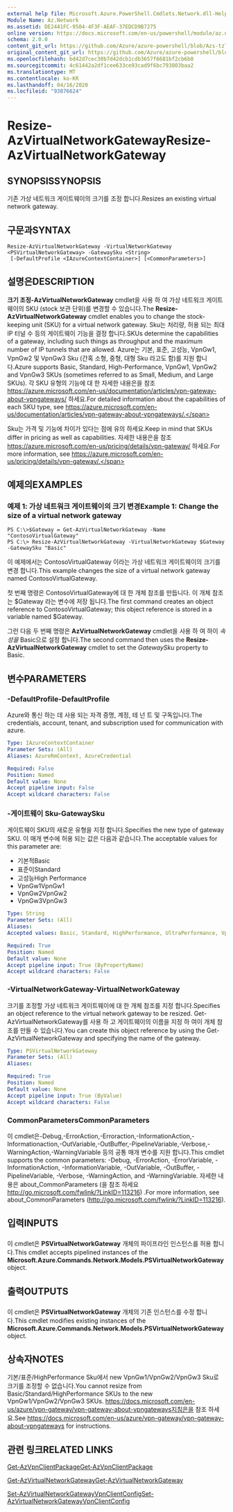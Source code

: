 ```yaml
---
external help file: Microsoft.Azure.PowerShell.Cmdlets.Network.dll-Help.xml
Module Name: Az.Network
ms.assetid: DE2441FC-9504-4F3F-AEAF-37EDCD9B7275
online version: https://docs.microsoft.com/en-us/powershell/module/az.network/resize-azvirtualnetworkgateway
schema: 2.0.0
content_git_url: https://github.com/Azure/azure-powershell/blob/Azs-tzl/src/Network/Network/help/Resize-AzVirtualNetworkGateway.md
original_content_git_url: https://github.com/Azure/azure-powershell/blob/Azs-tzl/src/Network/Network/help/Resize-AzVirtualNetworkGateway.md
ms.openlocfilehash: bd42d7cec30b7d42dcb1cdb3657f6681bf2cb6b0
ms.sourcegitcommit: 4c61442a2df1cee633ce93cad9f6bc793803baa2
ms.translationtype: MT
ms.contentlocale: ko-KR
ms.lasthandoff: 04/16/2020
ms.locfileid: "93876624"
---
```

# <span data-ttu-id="e1574-101">Resize-AzVirtualNetworkGateway</span><span class="sxs-lookup"><span data-stu-id="e1574-101">Resize-AzVirtualNetworkGateway</span></span>

## <span data-ttu-id="e1574-102">SYNOPSIS</span><span class="sxs-lookup"><span data-stu-id="e1574-102">SYNOPSIS</span></span>
<span data-ttu-id="e1574-103">기존 가상 네트워크 게이트웨이의 크기를 조정 합니다.</span><span class="sxs-lookup"><span data-stu-id="e1574-103">Resizes an existing virtual network gateway.</span></span>

## <span data-ttu-id="e1574-104">구문과</span><span class="sxs-lookup"><span data-stu-id="e1574-104">SYNTAX</span></span>

```
Resize-AzVirtualNetworkGateway -VirtualNetworkGateway <PSVirtualNetworkGateway> -GatewaySku <String>
 [-DefaultProfile <IAzureContextContainer>] [<CommonParameters>]
```

## <span data-ttu-id="e1574-105">설명은</span><span class="sxs-lookup"><span data-stu-id="e1574-105">DESCRIPTION</span></span>
<span data-ttu-id="e1574-106">**크기 조정-AzVirtualNetworkGateway** cmdlet을 사용 하 여 가상 네트워크 게이트웨이의 SKU (stock 보관 단위)를 변경할 수 있습니다.</span><span class="sxs-lookup"><span data-stu-id="e1574-106">The **Resize-AzVirtualNetworkGateway** cmdlet enables you to change the stock-keeping unit (SKU) for a virtual network gateway.</span></span>
<span data-ttu-id="e1574-107">Sku는 처리량, 허용 되는 최대 IP 터널 수 등의 게이트웨이 기능을 결정 합니다.</span><span class="sxs-lookup"><span data-stu-id="e1574-107">SKUs determine the capabilities of a gateway, including such things as throughput and the maximum number of IP tunnels that are allowed.</span></span>
<span data-ttu-id="e1574-108">Azure는 기본, 표준, 고성능, VpnGw1, VpnGw2 및 VpnGw3 Sku (간혹 소형, 중형, 대형 Sku 라고도 함)를 지원 합니다.</span><span class="sxs-lookup"><span data-stu-id="e1574-108">Azure supports Basic, Standard, High-Performance, VpnGw1, VpnGw2 and VpnGw3 SKUs (sometimes referred to as Small, Medium, and Large SKUs).</span></span>
<span data-ttu-id="e1574-109">각 SKU 유형의 기능에 대 한 자세한 내용은을 참조 https://azure.microsoft.com/en-us/documentation/articles/vpn-gateway-about-vpngateways/ 하세요.</span><span class="sxs-lookup"><span data-stu-id="e1574-109">For detailed information about the capabilities of each SKU type, see https://azure.microsoft.com/en-us/documentation/articles/vpn-gateway-about-vpngateways/.</span></span>

<span data-ttu-id="e1574-110">Sku는 가격 및 기능에 차이가 있다는 점에 유의 하세요.</span><span class="sxs-lookup"><span data-stu-id="e1574-110">Keep in mind that SKUs differ in pricing as well as capabilities.</span></span>
<span data-ttu-id="e1574-111">자세한 내용은을 참조 https://azure.microsoft.com/en-us/pricing/details/vpn-gateway/ 하세요.</span><span class="sxs-lookup"><span data-stu-id="e1574-111">For more information, see https://azure.microsoft.com/en-us/pricing/details/vpn-gateway/.</span></span>

## <span data-ttu-id="e1574-112">예제의</span><span class="sxs-lookup"><span data-stu-id="e1574-112">EXAMPLES</span></span>

### <span data-ttu-id="e1574-113">예제 1: 가상 네트워크 게이트웨이의 크기 변경</span><span class="sxs-lookup"><span data-stu-id="e1574-113">Example 1: Change the size of a virtual network gateway</span></span>
```
PS C:\>$Gateway = Get-AzVirtualNetworkGateway -Name "ContosoVirtualGateway"
PS C:\> Resize-AzVirtualNetworkGateway -VirtualNetworkGateway $Gateway -GatewaySku "Basic"
```

<span data-ttu-id="e1574-114">이 예제에서는 ContosoVirtualGateway 이라는 가상 네트워크 게이트웨이의 크기를 변경 합니다.</span><span class="sxs-lookup"><span data-stu-id="e1574-114">This example changes the size of a virtual network gateway named ContosoVirtualGateway.</span></span>

<span data-ttu-id="e1574-115">첫 번째 명령은 ContosoVirtualGateway에 대 한 개체 참조를 만듭니다. 이 개체 참조는 $Gateway 라는 변수에 저장 됩니다.</span><span class="sxs-lookup"><span data-stu-id="e1574-115">The first command creates an object reference to ContosoVirtualGateway; this object reference is stored in a variable named $Gateway.</span></span>

<span data-ttu-id="e1574-116">그런 다음 두 번째 명령은 **AzVirtualNetworkGateway** cmdlet을 사용 하 여 하이 *속성을* Basic으로 설정 합니다.</span><span class="sxs-lookup"><span data-stu-id="e1574-116">The second command then uses the **Resize-AzVirtualNetworkGateway** cmdlet to set the *GatewaySku* property to Basic.</span></span>

## <span data-ttu-id="e1574-117">변수</span><span class="sxs-lookup"><span data-stu-id="e1574-117">PARAMETERS</span></span>

### <span data-ttu-id="e1574-118">-DefaultProfile</span><span class="sxs-lookup"><span data-stu-id="e1574-118">-DefaultProfile</span></span>
<span data-ttu-id="e1574-119">Azure와 통신 하는 데 사용 되는 자격 증명, 계정, 테 넌 트 및 구독입니다.</span><span class="sxs-lookup"><span data-stu-id="e1574-119">The credentials, account, tenant, and subscription used for communication with azure.</span></span>

```yaml
Type: IAzureContextContainer
Parameter Sets: (All)
Aliases: AzureRmContext, AzureCredential

Required: False
Position: Named
Default value: None
Accept pipeline input: False
Accept wildcard characters: False
```

### <span data-ttu-id="e1574-120">-게이트웨이 Sku</span><span class="sxs-lookup"><span data-stu-id="e1574-120">-GatewaySku</span></span>
<span data-ttu-id="e1574-121">게이트웨이 SKU의 새로운 유형을 지정 합니다.</span><span class="sxs-lookup"><span data-stu-id="e1574-121">Specifies the new type of gateway SKU.</span></span>
<span data-ttu-id="e1574-122">이 매개 변수에 허용 되는 값은 다음과 같습니다.</span><span class="sxs-lookup"><span data-stu-id="e1574-122">The acceptable values for this parameter are:</span></span>

- <span data-ttu-id="e1574-123">기본적</span><span class="sxs-lookup"><span data-stu-id="e1574-123">Basic</span></span>
- <span data-ttu-id="e1574-124">표준이</span><span class="sxs-lookup"><span data-stu-id="e1574-124">Standard</span></span>
- <span data-ttu-id="e1574-125">고성능</span><span class="sxs-lookup"><span data-stu-id="e1574-125">High Performance</span></span>
- <span data-ttu-id="e1574-126">VpnGw1</span><span class="sxs-lookup"><span data-stu-id="e1574-126">VpnGw1</span></span>
- <span data-ttu-id="e1574-127">VpnGw2</span><span class="sxs-lookup"><span data-stu-id="e1574-127">VpnGw2</span></span>
- <span data-ttu-id="e1574-128">VpnGw3</span><span class="sxs-lookup"><span data-stu-id="e1574-128">VpnGw3</span></span>

```yaml
Type: String
Parameter Sets: (All)
Aliases: 
Accepted values: Basic, Standard, HighPerformance, UltraPerformance, VpnGw1, VpnGw2, VpnGw3

Required: True
Position: Named
Default value: None
Accept pipeline input: True (ByPropertyName)
Accept wildcard characters: False
```

### <span data-ttu-id="e1574-129">-VirtualNetworkGateway</span><span class="sxs-lookup"><span data-stu-id="e1574-129">-VirtualNetworkGateway</span></span>
<span data-ttu-id="e1574-130">크기를 조정할 가상 네트워크 게이트웨이에 대 한 개체 참조를 지정 합니다.</span><span class="sxs-lookup"><span data-stu-id="e1574-130">Specifies an object reference to the virtual network gateway to be resized.</span></span>
<span data-ttu-id="e1574-131">Get-AzVirtualNetworkGateway를 사용 하 고 게이트웨이의 이름을 지정 하 여이 개체 참조를 만들 수 있습니다.</span><span class="sxs-lookup"><span data-stu-id="e1574-131">You can create this object reference by using the Get-AzVirtualNetworkGateway and specifying the name of the gateway.</span></span>

```yaml
Type: PSVirtualNetworkGateway
Parameter Sets: (All)
Aliases: 

Required: True
Position: Named
Default value: None
Accept pipeline input: True (ByValue)
Accept wildcard characters: False
```

### <span data-ttu-id="e1574-132">CommonParameters</span><span class="sxs-lookup"><span data-stu-id="e1574-132">CommonParameters</span></span>
<span data-ttu-id="e1574-133">이 cmdlet은-Debug,-ErrorAction,-Erroraction,-InformationAction,-Informationaction,-OutVariable,-OutBuffer,-PipelineVariable,-Verbose,-WarningAction,-WarningVariable 등의 공통 매개 변수를 지원 합니다.</span><span class="sxs-lookup"><span data-stu-id="e1574-133">This cmdlet supports the common parameters: -Debug, -ErrorAction, -ErrorVariable, -InformationAction, -InformationVariable, -OutVariable, -OutBuffer, -PipelineVariable, -Verbose, -WarningAction, and -WarningVariable.</span></span> <span data-ttu-id="e1574-134">자세한 내용은 about_CommonParameters (을 참조 하세요 http://go.microsoft.com/fwlink/?LinkID=113216) .</span><span class="sxs-lookup"><span data-stu-id="e1574-134">For more information, see about_CommonParameters (http://go.microsoft.com/fwlink/?LinkID=113216).</span></span>

## <span data-ttu-id="e1574-135">입력</span><span class="sxs-lookup"><span data-stu-id="e1574-135">INPUTS</span></span>

###  
<span data-ttu-id="e1574-136">이 cmdlet은 **PSVirtualNetworkGateway** 개체의 파이프라인 인스턴스를 허용 합니다.</span><span class="sxs-lookup"><span data-stu-id="e1574-136">This cmdlet accepts pipelined instances of the **Microsoft.Azure.Commands.Network.Models.PSVirtualNetworkGateway** object.</span></span>

## <span data-ttu-id="e1574-137">출력</span><span class="sxs-lookup"><span data-stu-id="e1574-137">OUTPUTS</span></span>

###  
<span data-ttu-id="e1574-138">이 cmdlet은 **PSVirtualNetworkGateway** 개체의 기존 인스턴스를 수정 합니다.</span><span class="sxs-lookup"><span data-stu-id="e1574-138">This cmdlet modifies existing instances of the **Microsoft.Azure.Commands.Network.Models.PSVirtualNetworkGateway** object.</span></span>

## <span data-ttu-id="e1574-139">상속자</span><span class="sxs-lookup"><span data-stu-id="e1574-139">NOTES</span></span>
<span data-ttu-id="e1574-140">기본/표준/HighPerformance Sku에서 new VpnGw1/VpnGw2/VpnGw3 Sku로 크기를 조정할 수 없습니다.</span><span class="sxs-lookup"><span data-stu-id="e1574-140">You cannot resize from Basic/Standard/HighPerformance SKUs to the new VpnGw1/VpnGw2/VpnGw3 SKUs.</span></span> <span data-ttu-id="e1574-141"> https://docs.microsoft.com/en-us/azure/vpn-gateway/vpn-gateway-about-vpngateways지침은을 참조 하세요.</span><span class="sxs-lookup"><span data-stu-id="e1574-141">See https://docs.microsoft.com/en-us/azure/vpn-gateway/vpn-gateway-about-vpngateways for instructions.</span></span>

## <span data-ttu-id="e1574-142">관련 링크</span><span class="sxs-lookup"><span data-stu-id="e1574-142">RELATED LINKS</span></span>

[<span data-ttu-id="e1574-143">Get-AzVpnClientPackage</span><span class="sxs-lookup"><span data-stu-id="e1574-143">Get-AzVpnClientPackage</span></span>](./Get-AzVpnClientPackage.md)

[<span data-ttu-id="e1574-144">Get-AzVirtualNetworkGateway</span><span class="sxs-lookup"><span data-stu-id="e1574-144">Get-AzVirtualNetworkGateway</span></span>](./Get-AzVirtualNetworkGateway.md)

[<span data-ttu-id="e1574-145">Set-AzVirtualNetworkGatewayVpnClientConfig</span><span class="sxs-lookup"><span data-stu-id="e1574-145">Set-AzVirtualNetworkGatewayVpnClientConfig</span></span>](./Set-AzVirtualNetworkGatewayVpnClientConfig.md)


